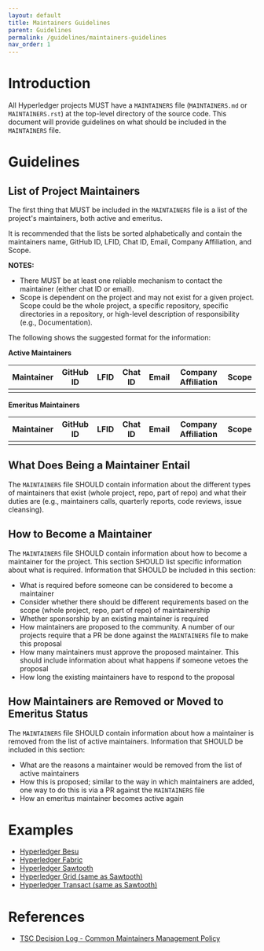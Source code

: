 ```yaml
---
layout: default
title: Maintainers Guidelines
parent: Guidelines
permalink: /guidelines/maintainers-guidelines
nav_order: 1
---
```

[//]: # (SPDX-License-Identifier: CC-BY-4.0)
# Introduction
All Hyperledger projects MUST have a `MAINTAINERS` file (`MAINTAINERS.md` or `MAINTAINERS.rst`) at the top-level directory of the source code. This document will provide guidelines on what should be included in the `MAINTAINERS` file.

# Guidelines
## List of Project Maintainers
The first thing that MUST be included in the `MAINTAINERS` file is a list of the project's maintainers, both active and emeritus.

It is recommended that the lists be sorted alphabetically and contain the maintainers name, GitHub ID, LFID, Chat ID, Email, Company Affiliation, and Scope.

**NOTES:**
* There MUST be at least one reliable mechanism to contact the maintainer (either chat ID or email).
* Scope is dependent on the project and may not exist for a given project. Scope could be the whole project, a specific repository, specific directories in a repository, or high-level description of responsibility (e.g., Documentation).

The following shows the suggested format for the information:

**Active Maintainers**

| Maintainer | GitHub ID | LFID | Chat ID | Email | Company Affiliation | Scope |
| ---------- | --------- | ---- | ------- | ----- | ------------------- | ----- |
|            |           |      |         |       |                     |       |

**Emeritus Maintainers**

| Maintainer | GitHub ID | LFID | Chat ID | Email | Company Affiliation | Scope |
| ---------- | --------- | ---- | ------- | ----- | ------------------- | ----- |
|            |           |      |         |       |                     |       |

## What Does Being a Maintainer Entail
The `MAINTAINERS` file SHOULD contain information about the different types of maintainers that exist (whole project, repo, part of repo) and what their duties are (e.g., maintainers calls, quarterly reports, code reviews, issue cleansing).

## How to Become a Maintainer
The `MAINTAINERS` file SHOULD contain information about how to become a maintainer for the project. This section SHOULD list specific information about what is required. Information that SHOULD be included in this section:

* What is required before someone can be considered to become a maintainer
* Consider whether there should be different requirements based on the scope (whole project, repo, part of repo) of maintainership
* Whether sponsorship by an existing maintainer is required
* How maintainers are proposed to the community. A number of our projects require that a PR be done against the `MAINTAINERS` file to make this proposal
* How many maintainers must approve the proposed maintainer. This should include information about what happens if someone vetoes the proposal
* How long the existing maintainers have to respond to the proposal

## How Maintainers are Removed or Moved to Emeritus Status
The `MAINTAINERS` file SHOULD contain information about how a maintainer is removed from the list of active maintainers. Information that SHOULD be included in this section:

* What are the reasons a maintainer would be removed from the list of active maintainers
* How this is proposed; similar to the way in which maintainers are added, one way to do this is via a PR against the `MAINTAINERS` file
* How an emeritus maintainer becomes active again


# Examples
* [Hyperledger Besu](https://github.com/hyperledger/besu/blob/master/MAINTAINERS.md)
* [Hyperledger Fabric](https://hyperledger-fabric.readthedocs.io/en/latest/CONTRIBUTING.html#maintainers)
* [Hyperledger Sawtooth](https://github.com/hyperledger/sawtooth-rfcs/blob/master/text/0006-sawtooth-governance.md#contributor-permission-levels)
* [Hyperledger Grid (same as Sawtooth)](https://github.com/hyperledger/grid-rfcs/blob/master/text/0008-grid-governance.md#contributor-permission-levels)
* [Hyperledger Transact (same as Sawtooth)](https://github.com/hyperledger/transact-rfcs/blob/master/text/0000-transact-governance.md#contributor-permission-levels)

# References
* [TSC Decision Log - Common Maintainers Management Policy](https://wiki.hyperledger.org/display/TSC/Common+Maintainers+management+policy)
